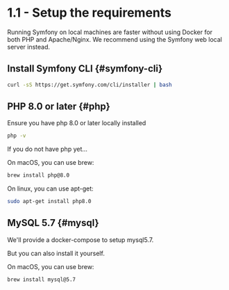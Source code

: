 # 1.1 - Setup the requirements

Running Symfony on local machines are faster without using Docker for both PHP and Apache/Nginx.
We recommend using the Symfony web local server instead.

## Install Symfony CLI {#symfony-cli}
```bash
curl -sS https://get.symfony.com/cli/installer | bash
```

## PHP 8.0 or later {#php}
Ensure you have php 8.0 or later locally installed

```bash
php -v
```

If you do not have php yet...

On macOS, you can use brew:
```bash
brew install php@8.0
```

On linux, you can use apt-get:
```bash
sudo apt-get install php8.0
```

## MySQL 5.7 {#mysql}

We'll provide a docker-compose to setup mysql5.7.

But you can also install it yourself.

On macOS, you can use brew:
```bash
brew install mysql@5.7
```
